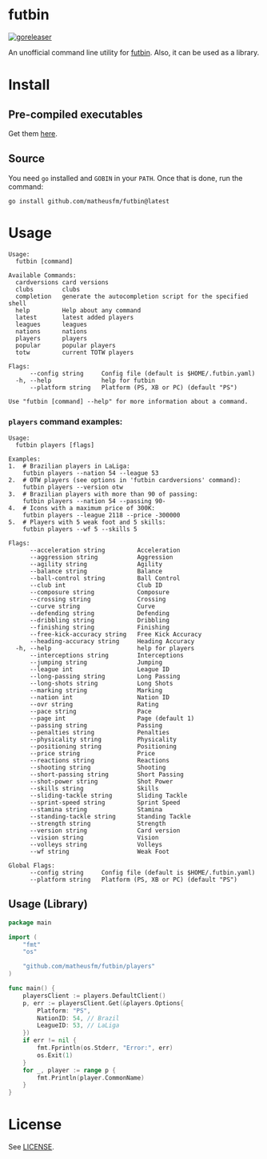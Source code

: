# futbin
[![goreleaser](https://github.com/matheusfm/futbin/actions/workflows/release.yml/badge.svg)](https://github.com/matheusfm/futbin/actions/workflows/release.yml)

An unofficial command line utility for [futbin](https://www.futbin.com/). Also, it can be used as a library.

# Install

## Pre-compiled executables

Get them [here](https://github.com/matheusfm/futbin/releases).

## Source

You need `go` installed and `GOBIN` in your `PATH`. Once that is done, run the command:

```shell
go install github.com/matheusfm/futbin@latest
```

# Usage

```
Usage:
  futbin [command]

Available Commands:
  cardversions card versions
  clubs        clubs
  completion   generate the autocompletion script for the specified shell
  help         Help about any command
  latest       latest added players
  leagues      leagues
  nations      nations
  players      players
  popular      popular players
  totw         current TOTW players

Flags:
      --config string     Config file (default is $HOME/.futbin.yaml)
  -h, --help              help for futbin
      --platform string   Platform (PS, XB or PC) (default "PS")

Use "futbin [command] --help" for more information about a command.
```

### `players` command examples:

```
Usage:
  futbin players [flags]

Examples:
1.  # Brazilian players in LaLiga:
    futbin players --nation 54 --league 53
2.  # OTW players (see options in 'futbin cardversions' command):
    futbin players --version otw
3.  # Brazilian players with more than 90 of passing:
    futbin players --nation 54 --passing 90-
4.  # Icons with a maximum price of 300K:
    futbin players --league 2118 --price -300000
5.  # Players with 5 weak foot and 5 skills:
    futbin players --wf 5 --skills 5

Flags:
      --acceleration string         Acceleration
      --aggression string           Aggression
      --agility string              Agility
      --balance string              Balance
      --ball-control string         Ball Control
      --club int                    Club ID
      --composure string            Composure
      --crossing string             Crossing
      --curve string                Curve
      --defending string            Defending
      --dribbling string            Dribbling
      --finishing string            Finishing
      --free-kick-accuracy string   Free Kick Accuracy
      --heading-accuracy string     Heading Accuracy
  -h, --help                        help for players
      --interceptions string        Interceptions
      --jumping string              Jumping
      --league int                  League ID
      --long-passing string         Long Passing
      --long-shots string           Long Shots
      --marking string              Marking
      --nation int                  Nation ID
      --ovr string                  Rating
      --pace string                 Pace
      --page int                    Page (default 1)
      --passing string              Passing
      --penalties string            Penalties
      --physicality string          Physicality
      --positioning string          Positioning
      --price string                Price
      --reactions string            Reactions
      --shooting string             Shooting
      --short-passing string        Short Passing
      --shot-power string           Shot Power
      --skills string               Skills
      --sliding-tackle string       Sliding Tackle
      --sprint-speed string         Sprint Speed
      --stamina string              Stamina
      --standing-tackle string      Standing Tackle
      --strength string             Strength
      --version string              Card version
      --vision string               Vision
      --volleys string              Volleys
      --wf string                   Weak Foot

Global Flags:
      --config string     Config file (default is $HOME/.futbin.yaml)
      --platform string   Platform (PS, XB or PC) (default "PS")
```

## Usage (Library)

```go
package main

import (
	"fmt"
	"os"

	"github.com/matheusfm/futbin/players"
)

func main() {
	playersClient := players.DefaultClient()
	p, err := playersClient.Get(&players.Options{
		Platform: "PS",
		NationID: 54, // Brazil
		LeagueID: 53, // LaLiga
	})
	if err != nil {
		fmt.Fprintln(os.Stderr, "Error:", err)
		os.Exit(1)
	}
	for _, player := range p {
		fmt.Println(player.CommonName)
	}
}
```

# License

See [LICENSE](https://github.com/matheusfm/futbin/blob/main/LICENSE).
